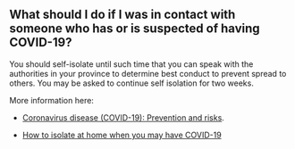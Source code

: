 ## What should I do if I was in contact with someone who has or is suspected of having COVID-19?

You should self-isolate until such time that you can speak with the authorities in your province to determine best conduct to prevent spread to others. You may be asked to continue self isolation for two weeks.

More information here:

- [Coronavirus disease (COVID-19): Prevention and risks](https://www.canada.ca/en/public-health/services/diseases/2019-novel-coronavirus-infection/prevention-risks.html?topic=tilelink).

- [How to isolate at home when you may have COVID-19](https://www.canada.ca/en/public-health/services/publications/diseases-conditions/covid-19-how-to-isolate-at-home.html)
